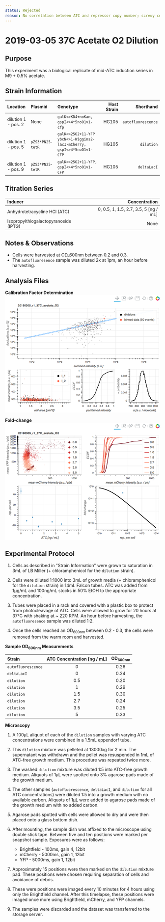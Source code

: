 ```yaml
---
status: Rejected 
reason: No correlation between ATC and repressor copy number; screwy controls.
---
```


# 2019-03-05 37C Acetate O2 Dilution

## Purpose
This experiment was a biological replicate of mid-ATC induction series in M9 + 0.5% acetate.

## Strain Information

| Location | Plasmid | Genotype | Host Strain | Shorthand |
| :------- | :------ | :------- | ----------: | --------: |
| dilution 1 - pos. 2 | None | `galK<>KD4+noKan, gspI<>4*5noO1v1-cfp` | HG105 | `autofluorescence` |
| dilution 1 - pos. 5 | `pZS3*PN25-tetR` | `galK<>25O2+11-YFP ybcN<>1-Wiggins2-lacI-mCherry, gspI<>4*5noO1v1-CFP` | HG105 | `dilution`|
| dilution 1 - pos. 9 | `pZS3*PN25-tetR`| `galK<>25O2+11-YFP, gspI<>4*5noO1v1-CFP` |  HG105 |`deltaLacI` |

## Titration Series

| Inducer | Concentration |
| :------ | ------------: |
| Anhydrotetracycline HCl (ATC) | 0, 0.5, 1, 1.5, 2.7, 3.5, 5 [ng / mL] |
| Isopropylthiogalactopyranoside (IPTG) | None |

## Notes & Observations
* Cells were harvested at OD_600nm between 0.2 and 0.3.
* The `autofluoresence` sample was diluted 2x at 1pm, an hour before harvesting.

## Analysis Files

**Calibration Factor Determination**
[![dilution summary](output/dilution_summary.png)](output/dilution_summary.html)

**Fold-change**
[![fold-change summary](output/foldchange_summary.png)](output/foldchange_summary.html)

## Experimental Protocol

1. Cells as described in "Strain Information" were grown to saturation in 3mL of LB Miller (+ chloramphenicol for the `dilution` strain).

2. Cells were diluted 1:1000 into 3mL of growth media (+ chloramphenicol for the `dilution` strain) in 14mL Falcon tubes. ATC was added from 1µg/mL and 100ng/mL stocks in 50% EtOH to the appropriate concentration.

3. Tubes were placed in a rack and covered with a plastic box to protect from photocleavage of ATC. Cells were allowed to grow for 20 hours at 37°C with shaking at ~ 220 RPM. An hour before harvesting, the `autofluoresence` sample was diluted 1:2.

4. Once the cells reached an OD<sub>600nm</sub> between 0.2 - 0.3, the cells were removed from the warm room and harvested.

**Sample OD<sub>600nm</sub> Measurements**

| Strain | ATC Concentration [ng / mL] | OD<sub>600nm</sub> |
| :--- | :---: | :---: |
| `autofluorescence` | 0 | 0.26 |
| `deltaLacI` | 0 | 0.24 |
| `dilution` | 0.5 | 0.20 |
| `dilution` | 1 | 0.29 |
| `dilution` | 1.5 | 0.30 |
| `dilution` | 2.7 | 0.24 |
| `dilution` | 3.5 | 0.25 |
| `dilution` | 5 | 0.33 |

**Microscopy**

1. A 100µL aliquot of each of the `dilution` samples with varying ATC concentrations were combined in a 1.5mL eppendorf tube.

2. This `dilution` mixture was pelleted at 13000xg for 2 min. The supernatant was withdrawn and the pellet was resuspended in 1mL of ATC-free growth medium. This procedure was repeated twice more.

3. The washed `dilution` mixture was diluted 1:5 into ATC-free growth medium. Aliquots of 1µL were spotted onto 3% agarose pads made of the growth medium.

4. The other samples (`autofluorescence`, `deltaLacI`, and `dilution` for all ATC concentrations) were diluted 1:5 into a growth medium with no available carbon. Aliquots of 1µL were added to agarose pads made of the growth medium with no added carbon.

5. Agarose pads spotted with cells were allowed to dry and were then placed onto a glass bottom dish.

6. After mounting, the sample dish was affixed to the microscope using double stick tape. Between five and ten positions were marked per snapshot sample. Exposures were as follows:
    - Brightfield - 100ms, gain 4, 12bit
    - mCherry - 5000ms, gain 1, 12bit
    - YFP - 5000ms, gain 1, 12bit

7. Approximately 15 positions were then marked on the `dilution` mixture pad. These positions were chosen requiring separation of cells and avoidance of debris.

8. These were positions were imaged every 10 minutes for 4 hours using only the Brightfield channel. After this timelapse, these positions were imaged once more using Brightfield, mCherry, and YFP channels.

9. The samples were discarded and the dataset was transferred to the storage server.